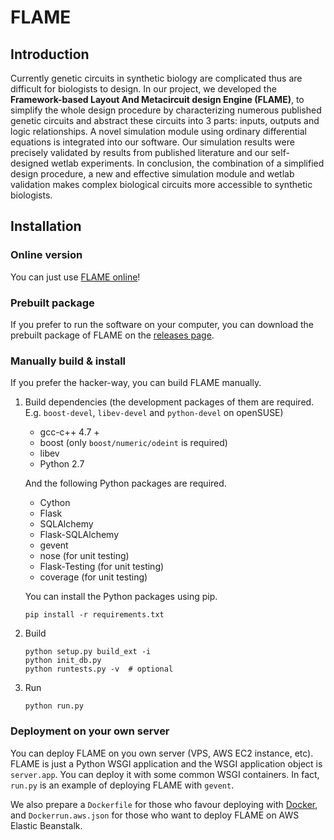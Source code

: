 FLAME
==============

Introduction
------------

Currently genetic circuits in synthetic biology are complicated thus are difficult for biologists to design.
In our project, we developed the **Framework-based Layout And Metacircuit design Engine (FLAME)**,
to simplify the whole design procedure by characterizing numerous published genetic circuits and abstract these circuits into 3 parts:
inputs, outputs and logic relationships. A novel simulation module using ordinary differential equations is integrated into our software.
Our simulation results were precisely validated by results from published literature and our self-designed wetlab experiments.
In conclusion, the combination of a simplified design procedure, a new and effective simulation module and wetlab validation makes
complex biological circuits more accessible to synthetic biologists.

Installation
------------

### Online version

You can just use [FLAME online](http://flame.sysusoftware.info)!

### Prebuilt package

If you prefer to run the software on your computer, you can download
the prebuilt package of FLAME on the [releases page](https://github.com/igemsoftware/SYSU-Software_2014/releases).

### Manually build & install

If you prefer the hacker-way, you can build FLAME manually.

1. Build dependencies
(the development packages of them are required. E.g. `boost-devel`, `libev-devel` and `python-devel` on openSUSE)

    * gcc-c++ 4.7 +
    * boost (only `boost/numeric/odeint` is required)
    * libev
    * Python 2.7

    And the following Python packages are required.

    * Cython
    * Flask
    * SQLAlchemy
    * Flask-SQLAlchemy
    * gevent
    * nose (for unit testing)
    * Flask-Testing (for unit testing)
    * coverage (for unit testing)

    You can install the Python packages using pip.

    ```shell
    pip install -r requirements.txt
    ```

2. Build

    ```shell
    python setup.py build_ext -i
    python init_db.py
    python runtests.py -v  # optional
    ```

3. Run

    ```shell
    python run.py
    ```

### Deployment on your own server

You can deploy FLAME on you own server (VPS, AWS EC2 instance, etc).
FLAME is just a Python WSGI application and the WSGI application object
is `server.app`. You can deploy it with some common WSGI containers.
In fact, `run.py` is an example of deploying FLAME with `gevent`.

We also prepare a `Dockerfile` for those who favour deploying with [Docker](http://docker.com),
and `Dockerrun.aws.json` for those who want to deploy FLAME on AWS Elastic Beanstalk.
